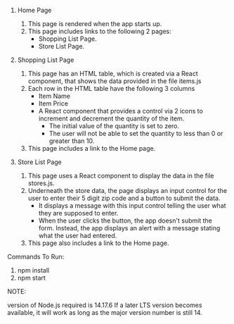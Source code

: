 1. Home Page
  
   1) This page is rendered when the app starts up.
   2) This page includes links to the following 2 pages:
        - Shopping List Page.
        - Store List Page.

2. Shopping List Page
    
    1) This page has an HTML table, which is created via a React component, that shows the data provided in the file items.js
    2) Each row in the HTML table have the following 3 columns
          - Item Name
          - Item Price
          - A React component that provides a control via 2 icons to increment and decrement the quantity of the item.
              - The initial value of the quantity is set to zero.
              - The user will not be able to set the quantity to less than 0 or greater than 10.
    3) This page includes a link to the Home page.
3. Store List Page
    
    1) This page uses a React component to display the data in the file stores.js.
    2) Underneath the store data, the page displays an input control for the user to enter their 5 digit zip code and a button to submit the data.
        - It displays a message with this input control telling the user what they are supposed to enter.
        - When the user clicks the button, the app doesn't submit the form. Instead, the app displays an alert with a message stating what the user had entered.
    3) This page also includes a link to the Home page.



Commands To Run:

1) npm install
2) npm start

NOTE:

version of Node.js required is 14.17.6
If a later LTS version becomes available, it will work as long as the major version number is still 14.
